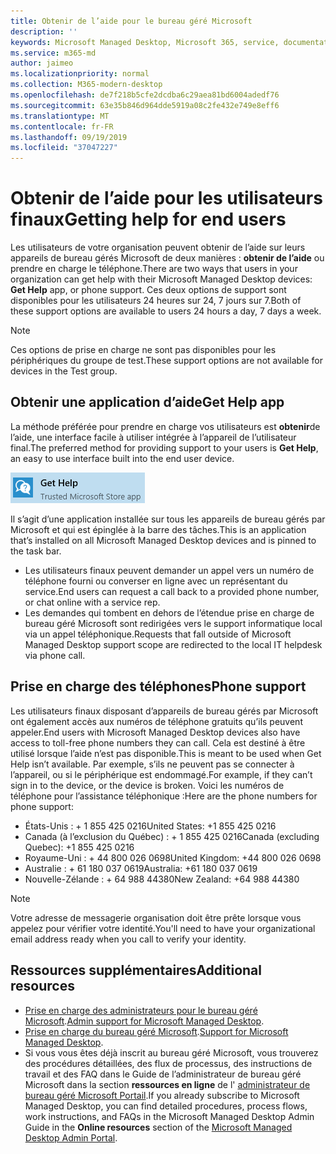 ```yaml
---
title: Obtenir de l’aide pour le bureau géré Microsoft
description: ''
keywords: Microsoft Managed Desktop, Microsoft 365, service, documentation
ms.service: m365-md
author: jaimeo
ms.localizationpriority: normal
ms.collection: M365-modern-desktop
ms.openlocfilehash: de7f218b5cfe2dcdba6c29aea81bd6004adedf76
ms.sourcegitcommit: 63e35b846d964dde5919a08c2fe432e749e8eff6
ms.translationtype: MT
ms.contentlocale: fr-FR
ms.lasthandoff: 09/19/2019
ms.locfileid: "37047227"
---
```

# <a name="getting-help-for-end-users"></a><span data-ttu-id="837bb-103">Obtenir de l’aide pour les utilisateurs finaux</span><span class="sxs-lookup"><span data-stu-id="837bb-103">Getting help for end users</span></span>

<span data-ttu-id="837bb-104">Les utilisateurs de votre organisation peuvent obtenir de l’aide sur leurs appareils de bureau gérés Microsoft de deux manières : **obtenir de l’aide** ou prendre en charge le téléphone.</span><span class="sxs-lookup"><span data-stu-id="837bb-104">There are two ways that users in your organization can get help with their Microsoft Managed Desktop devices: **Get Help** app, or phone support.</span></span> <span data-ttu-id="837bb-105">Ces deux options de support sont disponibles pour les utilisateurs 24 heures sur 24, 7 jours sur 7.</span><span class="sxs-lookup"><span data-stu-id="837bb-105">Both of these support options are available to users 24 hours a day, 7 days a week.</span></span>
 
>[!NOTE]
><span data-ttu-id="837bb-106">Ces options de prise en charge ne sont pas disponibles pour les périphériques du groupe de test.</span><span class="sxs-lookup"><span data-stu-id="837bb-106">These support options are not available for devices in the Test group.</span></span> 

## <a name="get-help-app"></a><span data-ttu-id="837bb-107">Obtenir une application d’aide</span><span class="sxs-lookup"><span data-stu-id="837bb-107">Get Help app</span></span>

<span data-ttu-id="837bb-108">La méthode préférée pour prendre en charge vos utilisateurs est **obtenir**de l’aide, une interface facile à utiliser intégrée à l’appareil de l’utilisateur final.</span><span class="sxs-lookup"><span data-stu-id="837bb-108">The preferred method for providing support to your users is **Get Help**, an easy to use interface built into the end user device.</span></span>  

![Obtenir de l’aide](images/get-help.png)

<span data-ttu-id="837bb-110">Il s’agit d’une application installée sur tous les appareils de bureau gérés par Microsoft et qui est épinglée à la barre des tâches.</span><span class="sxs-lookup"><span data-stu-id="837bb-110">This is an application that’s installed on all Microsoft Managed Desktop devices and is pinned to the task bar.</span></span> 

- <span data-ttu-id="837bb-111">Les utilisateurs finaux peuvent demander un appel vers un numéro de téléphone fourni ou converser en ligne avec un représentant du service.</span><span class="sxs-lookup"><span data-stu-id="837bb-111">End users can request a call back to a provided phone number, or chat online with a service rep.</span></span>
- <span data-ttu-id="837bb-112">Les demandes qui tombent en dehors de l’étendue prise en charge de bureau géré Microsoft sont redirigées vers le support informatique local via un appel téléphonique.</span><span class="sxs-lookup"><span data-stu-id="837bb-112">Requests that fall outside of Microsoft Managed Desktop support scope are redirected to the local IT helpdesk via phone call.</span></span>  

## <a name="phone-support"></a><span data-ttu-id="837bb-113">Prise en charge des téléphones</span><span class="sxs-lookup"><span data-stu-id="837bb-113">Phone support</span></span>

<span data-ttu-id="837bb-114">Les utilisateurs finaux disposant d’appareils de bureau gérés par Microsoft ont également accès aux numéros de téléphone gratuits qu’ils peuvent appeler.</span><span class="sxs-lookup"><span data-stu-id="837bb-114">End users with Microsoft Managed Desktop devices also have access to toll-free phone numbers they can call.</span></span> <span data-ttu-id="837bb-115">Cela est destiné à être utilisé lorsque l’aide n’est pas disponible.</span><span class="sxs-lookup"><span data-stu-id="837bb-115">This is meant to be used when Get Help isn’t available.</span></span> <span data-ttu-id="837bb-116">Par exemple, s’ils ne peuvent pas se connecter à l’appareil, ou si le périphérique est endommagé.</span><span class="sxs-lookup"><span data-stu-id="837bb-116">For example, if they can’t sign in to the device, or the device is broken.</span></span> <span data-ttu-id="837bb-117">Voici les numéros de téléphone pour l’assistance téléphonique :</span><span class="sxs-lookup"><span data-stu-id="837bb-117">Here are the phone numbers for phone support:</span></span>

- <span data-ttu-id="837bb-118">États-Unis : + 1 855 425 0216</span><span class="sxs-lookup"><span data-stu-id="837bb-118">United States: +1 855 425 0216</span></span>
- <span data-ttu-id="837bb-119">Canada (à l’exclusion du Québec) : + 1 855 425 0216</span><span class="sxs-lookup"><span data-stu-id="837bb-119">Canada (excluding Quebec): +1 855 425 0216</span></span>
- <span data-ttu-id="837bb-120">Royaume-Uni : + 44 800 026 0698</span><span class="sxs-lookup"><span data-stu-id="837bb-120">United Kingdom: +44 800 026 0698</span></span>
- <span data-ttu-id="837bb-121">Australie : + 61 180 037 0619</span><span class="sxs-lookup"><span data-stu-id="837bb-121">Australia: +61 180 037 0619</span></span>
- <span data-ttu-id="837bb-122">Nouvelle-Zélande : + 64 988 44380</span><span class="sxs-lookup"><span data-stu-id="837bb-122">New Zealand: +64 988 44380</span></span>

>[!NOTE]
><span data-ttu-id="837bb-123">Votre adresse de messagerie organisation doit être prête lorsque vous appelez pour vérifier votre identité.</span><span class="sxs-lookup"><span data-stu-id="837bb-123">You'll need to have your organizational email address ready when you call to verify your identity.</span></span> 

## <a name="additional-resources"></a><span data-ttu-id="837bb-124">Ressources supplémentaires</span><span class="sxs-lookup"><span data-stu-id="837bb-124">Additional resources</span></span>
- <span data-ttu-id="837bb-125">[Prise en charge des administrateurs pour le bureau géré Microsoft](admin-support.md).</span><span class="sxs-lookup"><span data-stu-id="837bb-125">[Admin support for Microsoft Managed Desktop](admin-support.md).</span></span> 
- <span data-ttu-id="837bb-126">[Prise en charge du bureau géré Microsoft](../service-description/support.md).</span><span class="sxs-lookup"><span data-stu-id="837bb-126">[Support for Microsoft Managed Desktop](../service-description/support.md).</span></span>
- <span data-ttu-id="837bb-127">Si vous vous êtes déjà inscrit au bureau géré Microsoft, vous trouverez des procédures détaillées, des flux de processus, des instructions de travail et des FAQ dans le Guide de l’administrateur de bureau géré Microsoft dans la section **ressources en ligne** de l' [administrateur de bureau géré Microsoft Portail](https://aka.ms/mwaasportal).</span><span class="sxs-lookup"><span data-stu-id="837bb-127">If you already subscribe to Microsoft Managed Desktop, you can find detailed procedures, process flows, work instructions, and FAQs in the Microsoft Managed Desktop Admin Guide in the **Online resources** section of the [Microsoft Managed Desktop Admin Portal](https://aka.ms/mwaasportal).</span></span>
